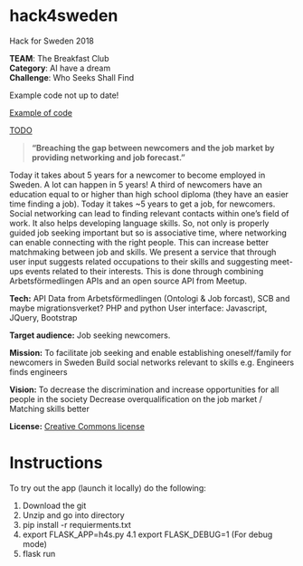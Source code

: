 # hack4sweden

Hack for Sweden 2018

 **TEAM**: The Breakfast Club <br />
 **Category**: AI have a dream <br />
 **Challenge**: Who Seeks Shall Find
 
 
 Example code not up to date!
 
 [Example of code](./examples.md)
 
 [TODO](./todo.md)
 
 > **“Breaching the gap between newcomers and the job market by providing networking and job forecast.”** <br />

Today it takes about 5 years for a newcomer to become employed in Sweden. A lot can happen in 5 years!
A third of newcomers have an education equal to or higher than high school diploma (they have an easier time finding a job). Today it takes ~5 years to get a job, for newcomers. Social networking can lead to finding relevant contacts within one’s field of work. It also helps developing language skills. So, not only is properly guided job seeking important but so is associative time, where networking can enable connecting with the right people. This can increase better matchmaking between job and skills. We present a service that through user input suggests related occupations to their skills and suggesting meet-ups events related to their interests. This is done through combining Arbetsförmedlingen APIs and an open source API from Meetup.

**Tech:** API Data from Arbetsförmedlingen (Ontologi & Job forcast), SCB and maybe migrationsverket? PHP and python User interface: Javascript, JQuery, Bootstrap

**Target audience:** Job seeking newcomers.

**Mission:**
To facilitate job seeking and enable establishing oneself/family for newcomers in Sweden
Build social networks relevant to skills e.g. Engineers finds engineers

**Vision:**
To decrease the discrimination and increase opportunities for all people in the society
Decrease overqualification on the job market / Matching skills better

**License:** [Creative Commons license](./LICENSE)

# Instructions

To try out the app (launch it locally) do the following:
1. Download the git
2. Unzip and go into directory
3. pip install -r requierments.txt
4. export FLASK_APP=h4s.py
4.1 export FLASK_DEBUG=1 (For debug mode)
5. flask run
